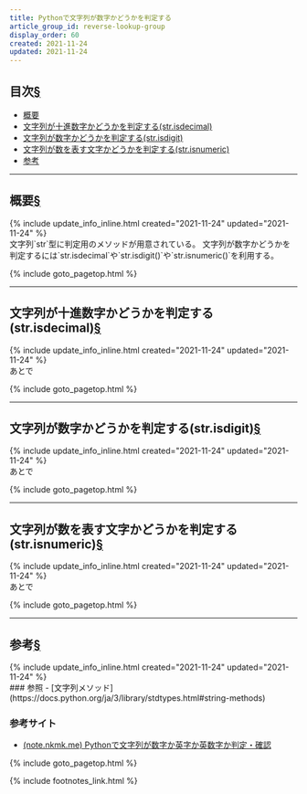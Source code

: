 ```yaml
---
title: Pythonで文字列が数字かどうかを判定する
article_group_id: reverse-lookup-group
display_order: 60
created: 2021-11-24
updated: 2021-11-24
---
```


## <a name="index">目次</a><a class="heading-anchor-permalink" href="#目次">§</a>

<ul id="index_ul">
<li><a href="#概要">概要</a></li>
<li><a href="#文字列が十進数字かどうかを判定する(str.isdecimal)">文字列が十進数字かどうかを判定する(str.isdecimal)</a></li>
<li><a href="#文字列が数字かどうかを判定する(str.isdigit)">文字列が数字かどうかを判定する(str.isdigit)</a></li>
<li><a href="#文字列が数を表す文字かどうかを判定する(str.isnumeric)">文字列が数を表す文字かどうかを判定する(str.isnumeric)</a></li>
<li><a href="#参考">参考</a></li>
</ul>

* * *
## <a name="概要">概要</a><a class="heading-anchor-permalink" href="#概要">§</a>
<div class="chapter-updated">{% include update_info_inline.html created="2021-11-24" updated="2021-11-24" %}</div>
文字列`str`型に判定用のメソッドが用意されている。  
文字列が数字かどうかを判定するには`str.isdecimal`や`str.isdigit()`や`str.isnumeric()`を利用する。

{% include goto_pagetop.html %}

* * *
## <a name="文字列が十進数字かどうかを判定する(str.isdecimal)">文字列が十進数字かどうかを判定する(str.isdecimal)</a><a class="heading-anchor-permalink" href="#文字列が十進数字かどうかを判定する(str.isdecimal)">§</a>
<div class="chapter-updated">{% include update_info_inline.html created="2021-11-24" updated="2021-11-24" %}</div>
あとで

{% include goto_pagetop.html %}

* * *
## <a name="文字列が数字かどうかを判定する(str.isdigit)">文字列が数字かどうかを判定する(str.isdigit)</a><a class="heading-anchor-permalink" href="#文字列が数字かどうかを判定する(str.isdigit)">§</a>
<div class="chapter-updated">{% include update_info_inline.html created="2021-11-24" updated="2021-11-24" %}</div>
あとで

{% include goto_pagetop.html %}

* * *
## <a name="文字列が数を表す文字かどうかを判定する(str.isnumeric)">文字列が数を表す文字かどうかを判定する(str.isnumeric)</a><a class="heading-anchor-permalink" href="#文字列が数を表す文字かどうかを判定する(str.isnumeric)">§</a>
<div class="chapter-updated">{% include update_info_inline.html created="2021-11-24" updated="2021-11-24" %}</div>
あとで

{% include goto_pagetop.html %}

* * *
## <a name="参考">参考</a><a class="heading-anchor-permalink" href="#参考">§</a>
<div class="chapter-updated">{% include update_info_inline.html created="2021-11-24" updated="2021-11-24" %}</div>
### 参照
- [文字列メソッド](https://docs.python.org/ja/3/library/stdtypes.html#string-methods)

### 参考サイト
- [(note.nkmk.me) Pythonで文字列が数字か英字か英数字か判定・確認](https://note.nkmk.me/python-str-num-determine/)


{% include goto_pagetop.html %}

{% include footnotes_link.html %}
